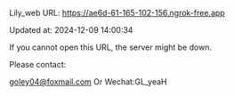 Lily_web URL: https://ae6d-61-165-102-156.ngrok-free.app

Updated at: 2024-12-09 14:00:34

If you cannot open this URL, the server might be down.

Please contact: 

goley04@foxmail.com Or Wechat:GL_yeaH